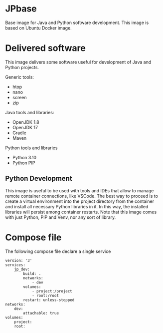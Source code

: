 # JPbase
Base image for Java and Python software development. This image is based on Ubuntu Docker image.

# Delivered software
This image delivers some software useful for development of Java and Python projects.

Generic tools:
- htop
- nano
- screen
- zip

Java tools and libraries:
- OpenJDK 1.8
- OpenJDK 17
- Gradle
- Maven

Python tools and libraries
-   Python 3.10
-   Python PIP

## Python Development
This image is useful to be used with tools and IDEs that allow to manage remote container connections, like VSCode. The best way to proceed is to create a virtual environment into the project directory from the container and install all necessary Python libraries in it. In this way, the installed libraries will persist among container restarts. Note that this image comes with just Python, PIP and Venv, nor any sort of library.

# Compose file
The following compose file declare a single service

    version: '3'
    services:
        jp_dev:
            build: .
            networks:
                - dev
            volumes:
                - project:/project
                - root:/root
            restart: unless-stopped
    networks:
        dev:
            attachable: true
    volumes:
        project:
        root:       

